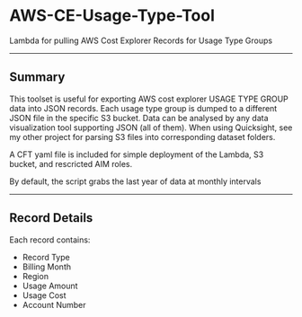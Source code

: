 # AWS-CE-Usage-Type-Tool
Lambda for pulling AWS Cost Explorer Records for Usage Type Groups

------
Summary
------
This toolset is useful for exporting AWS cost explorer USAGE TYPE GROUP data into JSON records. Each usage type group is dumped to a different JSON file in the specific S3 bucket. Data can be analysed by any data visualization tool supporting JSON (all of them). When using Quicksight, see my other project for parsing S3 files into corresponding dataset folders.

A CFT yaml file is included for simple deployment of the Lambda, S3 bucket, and rescricted AIM roles.

By default, the script grabs the last year of data at monthly intervals

-------
Record Details
-------

Each record contains:
- Record Type
- Billing Month
- Region
- Usage Amount
- Usage Cost
- Account Number

